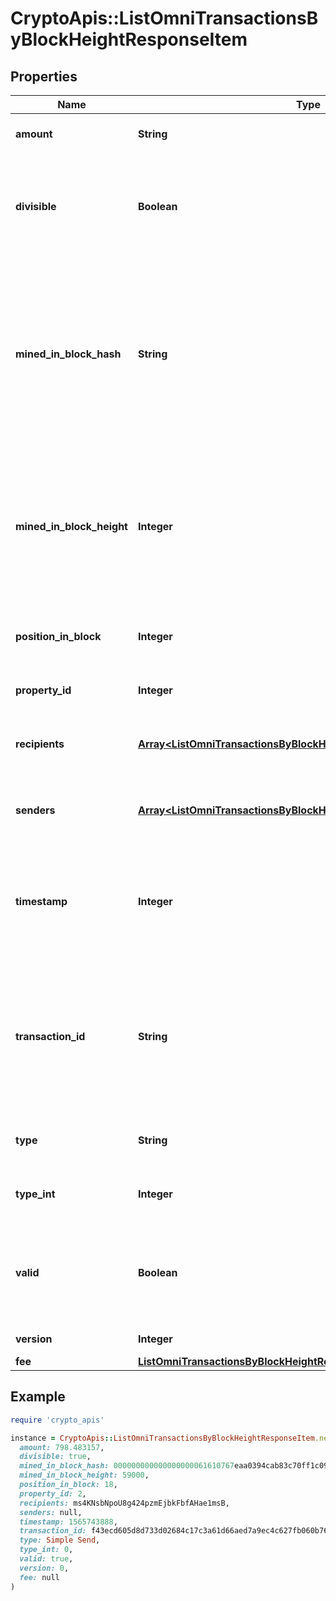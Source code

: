 # CryptoApis::ListOmniTransactionsByBlockHeightResponseItem

## Properties

| Name | Type | Description | Notes |
| ---- | ---- | ----------- | ----- |
| **amount** | **String** | Defines the amount of the sent tokens. |  |
| **divisible** | **Boolean** | Defines whether the attribute can be divisible or not, as boolean. E.g., if it is \&quot;true\&quot;, the attribute is divisible. |  |
| **mined_in_block_hash** | **String** | Represents the hash of the block where this transaction was mined/confirmed for first time. The hash is defined as a cryptographic digital fingerprint made by hashing the block header twice through the SHA256 algorithm. |  |
| **mined_in_block_height** | **Integer** | Represents the hight of the block where this transaction was mined/confirmed for first time. The height is defined as the number of blocks in the blockchain preceding this specific block. |  |
| **position_in_block** | **Integer** | Represents the index position of the transaction in the specific block. |  |
| **property_id** | **Integer** | Represents the identifier of the tokens to send. |  |
| **recipients** | [**Array&lt;ListOmniTransactionsByBlockHeightResponseItemRecipients&gt;**](ListOmniTransactionsByBlockHeightResponseItemRecipients.md) | Represents an object of addresses that receive the transactions. |  |
| **senders** | [**Array&lt;ListOmniTransactionsByBlockHeightResponseItemSenders&gt;**](ListOmniTransactionsByBlockHeightResponseItemSenders.md) | Represents an object of addresses that provide the funds. |  |
| **timestamp** | **Integer** | Defines the exact date/time in Unix Timestamp when this transaction was mined, confirmed or first seen in Mempool, if it is unconfirmed. |  |
| **transaction_id** | **String** | Represents the unique identifier of a transaction, i.e. it could be &#x60;transactionId&#x60; in UTXO-based protocols like Bitcoin, and transaction &#x60;hash&#x60; in Ethereum blockchain. |  |
| **type** | **String** | Defines the type of the transaction as a string. |  |
| **type_int** | **Integer** | Defines the type of the transaction as a number. |  |
| **valid** | **Boolean** | Defines whether the transaction is valid or not, as boolean. E.g., if it is \&quot;true\&quot;, the transaction is valid. |  |
| **version** | **Integer** | Defines the specific version. |  |
| **fee** | [**ListOmniTransactionsByBlockHeightResponseItemFee**](ListOmniTransactionsByBlockHeightResponseItemFee.md) |  |  |

## Example

```ruby
require 'crypto_apis'

instance = CryptoApis::ListOmniTransactionsByBlockHeightResponseItem.new(
  amount: 798.483157,
  divisible: true,
  mined_in_block_hash: 000000000000000000061610767eaa0394cab83c70ff1c09dd6b2a2bdad5d1d1,
  mined_in_block_height: 59000,
  position_in_block: 18,
  property_id: 2,
  recipients: ms4KNsbNpoU8g424pzmEjbkFbfAHae1msB,
  senders: null,
  timestamp: 1565743888,
  transaction_id: f43ecd605d8d733d02684c17c3a61d66aed7a9ec4c627fb060b763c348696259,
  type: Simple Send,
  type_int: 0,
  valid: true,
  version: 0,
  fee: null
)
```


